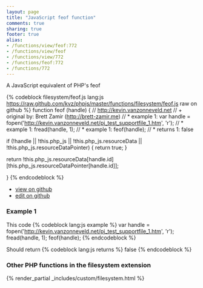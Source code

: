 ```yaml
---
layout: page
title: "JavaScript feof function"
comments: true
sharing: true
footer: true
alias:
- /functions/view/feof:772
- /functions/view/feof
- /functions/view/772
- /functions/feof:772
- /functions/772
---
```

<!-- Generated by Rakefile:build -->
A JavaScript equivalent of PHP's feof

{% codeblock filesystem/feof.js lang:js https://raw.github.com/kvz/phpjs/master/functions/filesystem/feof.js raw on github %}
function feof (handle) {
  // http://kevin.vanzonneveld.net
  // +   original by: Brett Zamir (http://brett-zamir.me)
  // *     example 1: var handle = fopen('http://kevin.vanzonneveld.net/pj_test_supportfile_1.htm', 'r');
  // *     example 1: fread(handle, 1);
  // *     example 1: feof(handle);
  // *     returns 1: false

  if (!handle || !this.php_js || !this.php_js.resourceData || !this.php_js.resourceDataPointer) {
    return true;
  }

  return !this.php_js.resourceData[handle.id][this.php_js.resourceDataPointer[handle.id]];

}
{% endcodeblock %}

 - [view on github](https://github.com/kvz/phpjs/blob/master/functions/filesystem/feof.js)
 - [edit on github](https://github.com/kvz/phpjs/edit/master/functions/filesystem/feof.js)

### Example 1
This code
{% codeblock lang:js example %}
var handle = fopen('http://kevin.vanzonneveld.net/pj_test_supportfile_1.htm', 'r');
fread(handle, 1);
feof(handle);
{% endcodeblock %}

Should return
{% codeblock lang:js returns %}
false
{% endcodeblock %}


### Other PHP functions in the filesystem extension
{% render_partial _includes/custom/filesystem.html %}
